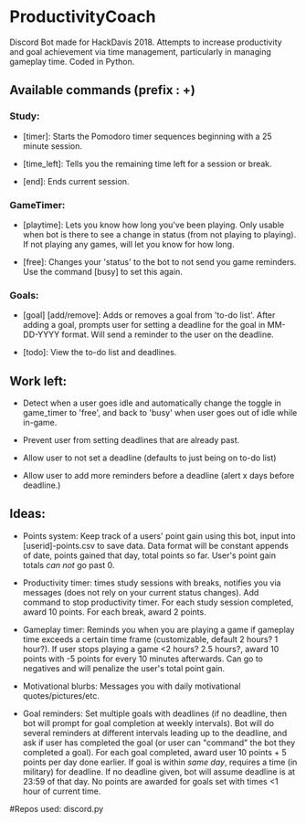 # ProductivityCoach
Discord Bot made for HackDavis 2018.
Attempts to increase productivity and goal achievement via time management, particularly in managing gameplay time.
Coded in Python.

## Available commands (prefix : +)

### Study:
* [timer]: Starts the Pomodoro timer sequences beginning with a 25 minute session.

* [time_left]: Tells you the remaining time left for a session or break.

* [end]: Ends current session.

### GameTimer:
* [playtime]: Lets you know how long you've been playing. Only usable when bot is there to see a change in status (from not playing to playing). If not playing any games, will let you know for how long.

* [free]: Changes your 'status' to the bot to not send you game reminders. Use the command [busy] to set this again.

### Goals:
* [goal] [add/remove]: Adds or removes a goal from 'to-do list'. After adding a goal, prompts user for setting a deadline for the goal in MM-DD-YYYY format. Will send a reminder to the user on the deadline.

* [todo]: View the to-do list and deadlines.

## Work left:
* Detect when a user goes idle and automatically change the toggle in game_timer to 'free', and back to 'busy' when user goes out of idle while in-game.

* Prevent user from setting deadlines that are already past.

* Allow user to not set a deadline (defaults to just being on to-do list)

* Allow user to add more reminders before a deadline (alert x days before deadline.)

## Ideas:
* Points system: Keep track of a users' point gain using this bot, input into [userid]-points.csv to save data. Data format will be constant appends of date, points gained that day, total points so far. User's point gain totals _can not_ go past 0.

* Productivity timer: times study sessions with breaks, notifies you via messages (does not rely on your current status changes). Add command to stop productivity timer. For each study session completed, award 10 points. For each break, award 2 points.

* Gameplay timer: Reminds you when you are playing a game if gameplay time exceeds a certain time frame (customizable, default 2 hours? 1 hour?). If user stops playing a game <2 hours? 2.5 hours?, award 10 points with -5 points for every 10 minutes afterwards. Can go to negatives and will penalize the user's total point gain.  

* Motivational blurbs: Messages you with daily motivational quotes/pictures/etc.

* Goal reminders: Set multiple goals with deadlines (if no deadline, then bot will prompt for goal completion at weekly intervals). Bot will do several reminders at different intervals leading up to the deadline, and ask if user has completed the goal (or user can "command" the bot they completed a goal). For each goal completed, award user 10 points + 5 points per day done earlier. If goal is within _same day_, requires a time (in military) for deadline. If no deadline given, bot will assume deadline is at 23:59 of that day. No points are awarded for goals set with times <1 hour of current time.



#Repos used:
discord.py
